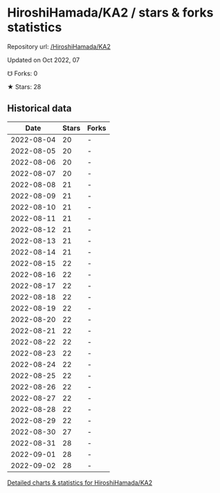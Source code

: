 # HiroshiHamada/KA2 / stars & forks statistics

Repository url: [/HiroshiHamada/KA2](https://github.com/HiroshiHamada/KA2)

Updated on Oct 2022, 07

☋ Forks: 0

★ Stars: 28

## Historical data
| Date | Stars | Forks |
|------|-------|-------|
| 2022-08-04 | 20 | - | 
| 2022-08-05 | 20 | - | 
| 2022-08-06 | 20 | - | 
| 2022-08-07 | 20 | - | 
| 2022-08-08 | 21 | - | 
| 2022-08-09 | 21 | - | 
| 2022-08-10 | 21 | - | 
| 2022-08-11 | 21 | - | 
| 2022-08-12 | 21 | - | 
| 2022-08-13 | 21 | - | 
| 2022-08-14 | 21 | - | 
| 2022-08-15 | 22 | - | 
| 2022-08-16 | 22 | - | 
| 2022-08-17 | 22 | - | 
| 2022-08-18 | 22 | - | 
| 2022-08-19 | 22 | - | 
| 2022-08-20 | 22 | - | 
| 2022-08-21 | 22 | - | 
| 2022-08-22 | 22 | - | 
| 2022-08-23 | 22 | - | 
| 2022-08-24 | 22 | - | 
| 2022-08-25 | 22 | - | 
| 2022-08-26 | 22 | - | 
| 2022-08-27 | 22 | - | 
| 2022-08-28 | 22 | - | 
| 2022-08-29 | 22 | - | 
| 2022-08-30 | 27 | - | 
| 2022-08-31 | 28 | - | 
| 2022-09-01 | 28 | - | 
| 2022-09-02 | 28 | - | 


[Detailed charts & statistics for HiroshiHamada/KA2](https://reviewgithub.com/rep/HiroshiHamada/KA2)
